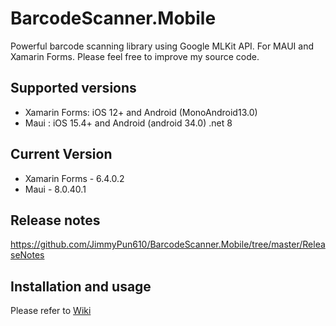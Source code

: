 # BarcodeScanner.Mobile
Powerful barcode scanning library using Google MLKit API. For MAUI and Xamarin Forms. Please feel free to improve my source code.

## Supported versions
- Xamarin Forms: iOS 12+ and Android (MonoAndroid13.0)
- Maui : iOS 15.4+ and Android (android 34.0) .net 8

## Current Version
- Xamarin Forms - 6.4.0.2
- Maui - 8.0.40.1

## Release notes
https://github.com/JimmyPun610/BarcodeScanner.Mobile/tree/master/ReleaseNotes

## Installation and usage
Please refer to [Wiki](https://github.com/JimmyPun610/BarcodeScanner.Mobile/wiki)
